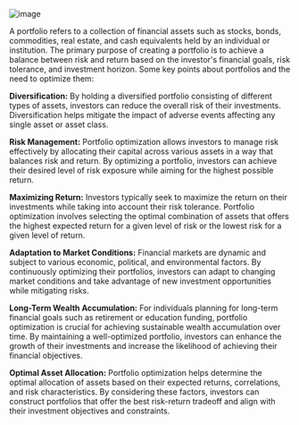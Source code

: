 ![image](https://github.com/AkshayAI007/Portfolio-Optimization-using-Markowitz-Model/assets/110448324/c86a7919-9edd-4c0a-afe8-a3e4761660b3)

A portfolio refers to a collection of financial assets such as stocks, bonds, commodities, real estate, and cash equivalents held by an individual or institution. The primary purpose of creating a portfolio is to achieve a balance between risk and return based on the investor's financial goals, risk tolerance, and investment horizon.
Some key points about portfolios and the need to optimize them:

**Diversification:** By holding a diversified portfolio consisting of different types of assets, investors can reduce the overall risk of their investments. Diversification helps mitigate the impact of adverse events affecting any single asset or asset class.

**Risk Management:** Portfolio optimization allows investors to manage risk effectively by allocating their capital across various assets in a way that balances risk and return. By optimizing a portfolio, investors can achieve their desired level of risk exposure while aiming for the highest possible return.

**Maximizing Return:** Investors typically seek to maximize the return on their investments while taking into account their risk tolerance. Portfolio optimization involves selecting the optimal combination of assets that offers the highest expected return for a given level of risk or the lowest risk for a given level of return.

**Adaptation to Market Conditions:** Financial markets are dynamic and subject to various economic, political, and environmental factors. By continuously optimizing their portfolios, investors can adapt to changing market conditions and take advantage of new investment opportunities while mitigating risks.

**Long-Term Wealth Accumulation:** For individuals planning for long-term financial goals such as retirement or education funding, portfolio optimization is crucial for achieving sustainable wealth accumulation over time. By maintaining a well-optimized portfolio, investors can enhance the growth of their investments and increase the likelihood of achieving their financial objectives.

**Optimal Asset Allocation:** Portfolio optimization helps determine the optimal allocation of assets based on their expected returns, correlations, and risk characteristics. By considering these factors, investors can construct portfolios that offer the best risk-return tradeoff and align with their investment objectives and constraints.

